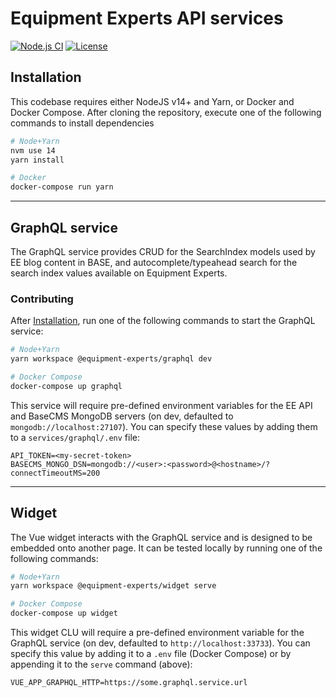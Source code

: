 # Equipment Experts API services
[![Node.js CI](https://img.shields.io/github/workflow/status/parameter1/equipment-experts/Node.js%20CI?logo=github)](https://github.com/parameter1/equipment-experts/actions/workflows/node-ci.yml)
[![License](https://img.shields.io/github/license/parameter1/equipment-experts)](https://github.com/parameter1/equipment-experts/blob/main/LICENSE)

## Installation
This codebase requires either NodeJS v14+ and Yarn, or Docker and Docker Compose. After cloning the repository, execute one of the following commands to install dependencies

```sh
# Node+Yarn
nvm use 14
yarn install
```

```sh
# Docker
docker-compose run yarn
```

----
## GraphQL service
The GraphQL service provides CRUD for the SearchIndex models used by EE blog content in BASE, and autocomplete/typeahead search for the search index values available on Equipment Experts.

### Contributing
After [Installation](#installation), run one of the following commands to start the GraphQL service:
```sh
# Node+Yarn
yarn workspace @equipment-experts/graphql dev
```
```sh
# Docker Compose
docker-compose up graphql
```

This service will require pre-defined environment variables for the EE API and BaseCMS MongoDB servers (on dev, defaulted to `mongodb://localhost:27107`). You can specify these values by adding them to a `services/graphql/.env` file:
```
API_TOKEN=<my-secret-token>
BASECMS_MONGO_DSN=mongodb://<user>:<password>@<hostname>/?connectTimeoutMS=200
```

----
## Widget
The Vue widget interacts with the GraphQL service and is designed to be embedded onto another page. It can be tested locally by running one of the following commands:
```sh
# Node+Yarn
yarn workspace @equipment-experts/widget serve
```

```sh
# Docker Compose
docker-compose up widget
```

This widget CLU will require a pre-defined environment variable for the GraphQL service (on dev, defaulted to `http://localhost:33733`). You can specify this value by adding it to a `.env` file (Docker Compose) or by appending it to the `serve` command (above):
```
VUE_APP_GRAPHQL_HTTP=https://some.graphql.service.url
```
